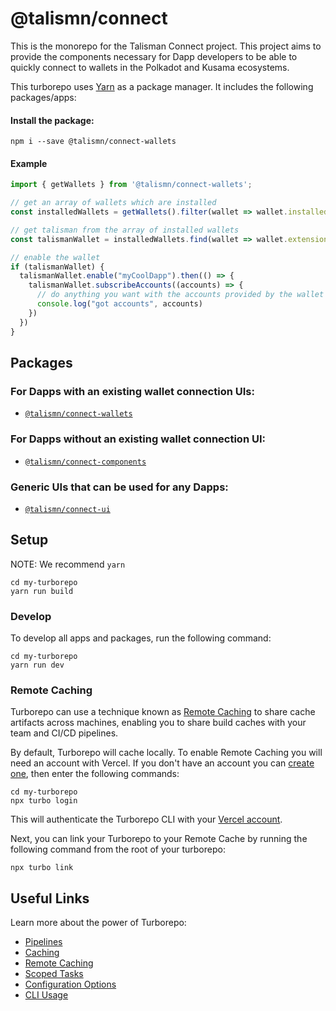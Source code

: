 # @talismn/connect

This is the monorepo for the Talisman Connect project.
This project aims to provide the components necessary for Dapp developers to be able to quickly connect to wallets in the Polkadot and Kusama ecosystems.

This turborepo uses [Yarn](https://classic.yarnpkg.com/) as a package manager. It includes the following packages/apps:

#### Install the package:

```
npm i --save @talismn/connect-wallets
```

#### Example
```js
import { getWallets } from '@talismn/connect-wallets';

// get an array of wallets which are installed
const installedWallets = getWallets().filter(wallet => wallet.installed)

// get talisman from the array of installed wallets
const talismanWallet = installedWallets.find(wallet => wallet.extensionName === 'talisman')

// enable the wallet
if (talismanWallet) {
  talismanWallet.enable("myCoolDapp").then(() => {
    talismanWallet.subscribeAccounts((accounts) => {
      // do anything you want with the accounts provided by the wallet
      console.log("got accounts", accounts)
    })
  })
}
```

## Packages

### For Dapps with an existing wallet connection UIs:

- [`@talismn/connect-wallets`](https://github.com/TalismanSociety/talisman-connect/tree/master/libs/wallets)

### For Dapps without an existing wallet connection UI:

- [`@talismn/connect-components`](https://github.com/TalismanSociety/talisman-connect/tree/master/libs/talisman-connect-components)

### Generic UIs that can be used for any Dapps:

- [`@talismn/connect-ui`](https://github.com/TalismanSociety/talisman-connect/tree/master/libs/talisman-connect-ui)

## Setup

NOTE: We recommend `yarn`

```
cd my-turborepo
yarn run build
```

### Develop

To develop all apps and packages, run the following command:

```
cd my-turborepo
yarn run dev
```

### Remote Caching

Turborepo can use a technique known as [Remote Caching](https://turborepo.org/docs/core-concepts/remote-caching) to share cache artifacts across machines, enabling you to share build caches with your team and CI/CD pipelines.

By default, Turborepo will cache locally. To enable Remote Caching you will need an account with Vercel. If you don't have an account you can [create one](https://vercel.com/signup), then enter the following commands:

```
cd my-turborepo
npx turbo login
```

This will authenticate the Turborepo CLI with your [Vercel account](https://vercel.com/docs/concepts/personal-accounts/overview).

Next, you can link your Turborepo to your Remote Cache by running the following command from the root of your turborepo:

```
npx turbo link
```

## Useful Links

Learn more about the power of Turborepo:

- [Pipelines](https://turborepo.org/docs/core-concepts/pipelines)
- [Caching](https://turborepo.org/docs/core-concepts/caching)
- [Remote Caching](https://turborepo.org/docs/core-concepts/remote-caching)
- [Scoped Tasks](https://turborepo.org/docs/core-concepts/scopes)
- [Configuration Options](https://turborepo.org/docs/reference/configuration)
- [CLI Usage](https://turborepo.org/docs/reference/command-line-reference)
